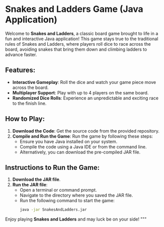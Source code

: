 # Snakes and Ladders Game (Java Application)

Welcome to **Snakes and Ladders**, a classic board game brought to life in a fun and interactive Java application! This game stays true to the traditional rules of Snakes and Ladders, where players roll dice to race across the board, avoiding snakes that bring them down and climbing ladders to advance faster.

## Features:
- **Interactive Gameplay**: Roll the dice and watch your game piece move across the board.
- **Multiplayer Support**: Play with up to 4 players on the same board.
- **Randomized Dice Rolls**: Experience an unpredictable and exciting race to the finish line.

## How to Play:
1. **Download the Code**: Get the source code from the provided repository.
2. **Compile and Run the Game**: Run the game by following these steps:
   - Ensure you have Java installed on your system.
   - Compile the code using a Java IDE or from the command line.
   - Alternatively, you can download the pre-compiled JAR file.

## Instructions to Run the Game:
1. **Download the JAR file**.
2. **Run the JAR file**:
   - Open a terminal or command prompt.
   - Navigate to the directory where you saved the JAR file.
   - Run the following command to start the game:
     ```bash
     java -jar SnakesAndLadders.jar
     ```

Enjoy playing **Snakes and Ladders** and may luck be on your side!
"""

